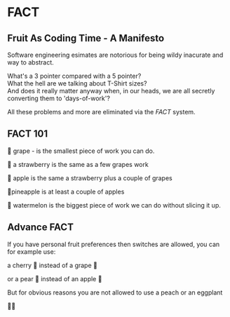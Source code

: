 # FACT

## Fruit As Coding Time - A Manifesto

Software engineering esimates are notorious for being wildy inacurate and way to abstract.  

What's a 3 pointer compared with a 5 pointer?  
What the hell are we talking about T-Shirt sizes?  
And does it really matter anyway when, in our heads, we are all secretly converting them to 'days-of-work'?

All these problems and more are eliminated via the *FACT* system.

## FACT 101

:grapes: grape - is the smallest piece of work you can do.

:strawberry: a strawberry is the same as a few grapes work

:apple: apple is the same a strawberry plus a couple of grapes

:pineapple:pineapple is at least a couple of apples

:watermelon: watermelon is the biggest piece of work we can do without slicing it up.

## Advance FACT

If you have personal fruit preferences then switches are allowed, you can for example use:

a cherry :cherries: instead of a grape :grapes:

or a pear :pear: instead of an apple :apple:

But for obvious reasons you are not allowed to use a peach or an eggplant

:peach::eggplant:
